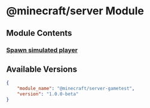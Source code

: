 # @minecraft/server Module

## Module Contents

### [Spawn simulated player](./spawn-simulated-player.md)

## Available Versions
```json
{
    "module_name": "@minecraft/server-gametest",
    "version": "1.0.0-beta"
}
```